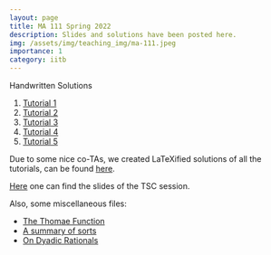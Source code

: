 ```yaml
---
layout: page
title: MA 111 Spring 2022
description: Slides and solutions have been posted here.
img: /assets/img/teaching_img/ma-111.jpeg
importance: 1
category: iitb
---
```


Handwritten Solutions

1. [Tutorial 1](https://siddhant-midha.github.io/assets/pdf/teaching_pdf/ma-111-21/handwritten%20tut-1.pdf)
2. [Tutorial 2](https://siddhant-midha.github.io/assets/pdf/teaching_pdf/ma-111-21/handwritten%20tut-2.pdf)
3. [Tutorial 3](https://siddhant-midha.github.io/assets/pdf/teaching_pdf/ma-111-21/handwritten%20tut-3.pdf)
4. [Tutorial 4](https://siddhant-midha.github.io/assets/pdf/teaching_pdf/ma-111-21/handwritten%20tut-4.pdf)
5. [Tutorial 5](https://siddhant-midha.github.io/assets/pdf/teaching_pdf/ma-111-21/handwritten%20tut-5.pdf)

Due to some nice co-TAs, we created LaTeXified solutions of all the tutorials, can be found [here](https://siddhant-midha.github.io/assets/pdf/teaching_pdf/ma-111-21/final%20solutions.pdf).

[Here](https://siddhant-midha.github.io/assets/pdf/teaching_pdf/ma-111-21/tsc.pdf) one can find the slides of the TSC session.

Also, some miscellaneous files:
- [The Thomae Function](https://siddhant-midha.github.io/assets/pdf/teaching_pdf/ma-111-21/The%20Thomae%20Function.pdf)
- [A summary of sorts](https://siddhant-midha.github.io/assets/pdf/teaching_pdf/ma-111-21/a%20summary%20of%20sorts.pdf)
- [On Dyadic Rationals](https://siddhant-midha.github.io/assets/pdf/teaching_pdf/ma-111-21/dyadic.pdf)
